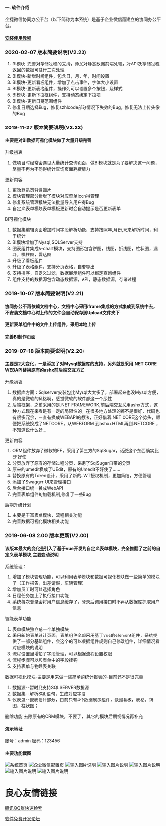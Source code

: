 #### 一. 软件介绍 

企捷微信协同办公平台（以下简称为本系统）是基于企业微信而建立的协同办公平台。

#### [安装使用教程](http://www.qijiekeji.com)

### 2020-02-07 版本简要说明(V2.23)

1. BI模块-完善对存储过程的支持，添加对静态数据前端处理，对API及存储过程返回的数据可进行二次处理
2. BI模块-新增时间组件，包含日，月，年，时间设置
3. BI模块-更新看板组件，增加了点击事件，字体大小设置
4. BI模块-更新表格组件，操作列可以设置多个按钮，及样式
5. BI模块-更新下拉框组件，支持动态绑定下拉项
6. BI模块-更新日期范围组件
7. 修复日期选择Bug，修复szhlcode部分情况下失效的Bug，修复无法上传头像的Bug





### 2019-11-27 版本简要说明(V2.22)

#### 主要是对BI数据可视化模块做了大量升级完善
升级初衷
1. 做项目时经常会遇见大量统计查询页面，做BI模块就是为了要解决这一问题，尽量不再为不同得统计查询页面耗费精力

更新内容
1. 更改登录页背景图片
2. 模块管理部分新增了模块对应菜单Icon得管理
3. 修复系统管理模块无法批量导入用户得Bug
4. 自定义表单模块表单模板更新时会自动提示是否更新表单

BI可视化模块
1. 数据集编辑页面增加时间字段解析功能，支持按照年,月份,天来解析时间，利于统计
2. BI模块增加了Mysql,SQLServer支持
3. 图表组件集成V-chart模块，支持图形包含饼图，线图，折线图，柱状图，漏斗，横柱图，雷达图
4. 升级了看板组件
5. 升级了表格组件，支持分页表格，自带导出
6. 支持排序，自定义过滤，数据展示组件可以绑定查询组件
7. 组件支持的数据源包含动态数据源，API，静态数据源，存储过程

### 2019-10-07 版本简要说明(V2.21)

#### 协同办公不再依赖文档中心，文档中心采用iframe集成的方式集成到系统中去，不安装文档中心时上传的文件会自动保存到Upload文件夹下
#### 更新表单组件中的文件上传组件，采用本地上传
#### 完善BI制作页面

### 2019-07-18 版本简要说明(V2.20)

#### 主要是2大变化，一是添加了对Mysql数据库的支持，另外就是采用.NET CORE WEBAPI替换原有的ashx前后端交互方式

升级初衷
1. 数据库方面：Sqlserver安装包比Mysql大太多了，部署起来也没Mysql方便，真的是微软的风格啊，感觉微软的软件都这一个尿性
2. 后端框架，之前采用的是.NET FRAMEWORK,前后端交互采用ashx方式，这种方式现在来看是有一定的局限性的，在很多地方处理的都不是很好，代码也有很多冗余，一直有换成WEBAPI的想法，正好借着.NET CORE这个势头，顺便把系统换成了NETCORE，从WEBFORM 到ashx+HTML再到.NETCORE ，不知道说什么好…

更新内容
1. ORM组件放弃了微软的EF，采用了第三方的SqlSugar，话说这个东西确实比EF好使
2. 分页放弃了原有的存储过程分页，采用了SqlSugar自带的分页
3. 原来的umedit换成了UEdit，原有的Umedit不好使了……
4. 替换原有的Token设计，采用了新的JWT授权机制，更加简结，方便管理
5. 添加了Swagger UI来管理接口
6. 后台接口统一换成WebAPI
7. 完善表单组件的加载机制,修复了一些Bug

后期升级计划
1. 主要是丰富表单模块，流程相关功能
2. 完善数据可视化模块相关功能


### 2019-06-08 2.00 版本更新(V2.00)

#### 该版本最大的变化是引入了基于vue开发的自定义表单模块，完全推翻了之前的自定义表单模块,主要变动说明

系统管理：
1. 增加了模块管理功能，可以利用表单模块和数据可视化模块做一些简单的模块了（工作报告，出差请假，车辆管理）
2. 增加员工时可以选择角色
3. 日程任务加上了执行接口功能
4. 系统每次登录会将用户信息缓存了，登录后调用接口时不再从数据库抓取用户信息

智能表单功能
1. 表单模块独立成一个单独模块
2. 采用新的表单设计页面，表单组件全部采用基于vue的element组件，系统提供了一部分基础组件，会这个的可以根据组件规则自己修改组件，详细情况看对应模块的说明
3. 流程设置里增加了字段管理，可以根据流程设置权限
4. 流程步骤可以和表单中的字段挂钩
5. 支持表单与物理表关联

数据可视化模块-主要是用来做一些简单的统计报表的-目前还不是很完善
1. 数据源--暂时只支持SQLSERVER数据源
2. 数据集--解析SQL语句，生成对应字段
3. 仪表盘--报表设计部分，目前只有4个数据展示组件，数据看板，表格，饼图，柱状图；

删除功能
去除原有的CRM模块，不要了，
其它的模块后期视情况再补充


#### [演示地址](http://core.qijiekeji.com)
账号：admin 密码：123456


#### 主要功能截图 
![系统首页](https://gitee.com/uploads/images/2018/0520/131626_a4260b3b_11702.png "屏幕截图.png")
![企业微信配置页](https://gitee.com/uploads/images/2018/0520/131641_bf559e9f_11702.png "屏幕截图.png")
![输入图片说明](https://images.gitee.com/uploads/images/2019/0525/170126_78ca843d_11702.png "屏幕截图.png")
![输入图片说明](https://images.gitee.com/uploads/images/2019/0718/153741_57497184_11702.png "屏幕截图.png")
![输入图片说明](https://images.gitee.com/uploads/images/2019/0718/153851_6923602a_11702.png "屏幕截图.png")
![输入图片说明](https://images.gitee.com/uploads/images/2019/0718/155051_fa4f1e88_11702.png "屏幕截图.png")
![输入图片说明](https://images.gitee.com/uploads/images/2019/0718/155104_9c95e4e6_11702.png "屏幕截图.png")


 # 良心友情链接

[腾讯QQ群快速检索](http://u.720life.cn/s/8cf73f7c)

[软件免费开发论坛](http://u.720life.cn/s/bbb01dc0)